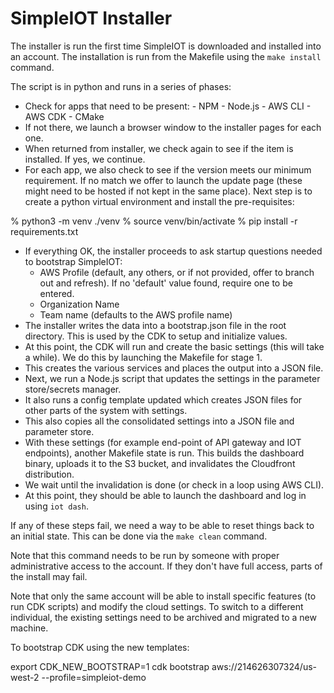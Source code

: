 # SimpleIOT Installer

The installer is run the first time SimpleIOT is downloaded and installed into an account.
The installation is run from the Makefile using the `make install` command.

The script is in python and runs in a series of phases:

- Check for apps that need to be present:
      - NPM
      - Node.js
      - AWS CLI
      - AWS CDK
      - CMake
- If not there, we launch a browser window to the installer pages for each one.
- When returned from installer, we check again to see if the item is installed. If yes, we continue.
- For each app, we also check to see if the version meets our minimum requirement. 
  If no match we offer to launch the update page (these might need to be hosted if not kept in the same place).
Next step is to create a python virtual environment and install the pre-requisites:
  
% python3 -m venv  ./venv
% source venv/bin/activate
% pip install -r requirements.txt

- If everything OK, the installer proceeds to ask startup questions needed to bootstrap SimpleIOT:
    - AWS Profile (default, any others, or if not provided, offer to branch out and refresh). 
      If no 'default' value found, require one to be entered.
    - Organization Name
    - Team name (defaults to the AWS profile name)
- The installer writes the data into a bootstrap.json file in the root directory. This is used
by the CDK to setup and initialize values.
- At this point, the CDK will run and create the basic settings (this will take a while). 
  We do this by launching the Makefile for stage 1.
- This creates the various services and places the output into a JSON file.
- Next, we run a Node.js script that updates the settings in the parameter store/secrets manager.
- It also runs a config template updated which creates JSON files for other parts of the system with settings.
- This also copies all the consolidated settings into a JSON file and parameter store.
- With these settings (for example end-point of API gateway and IOT endpoints), another Makefile state
is run. This builds the dashboard binary, uploads it to the S3 bucket, and invalidates the Cloudfront distribution.
- We wait until the invalidation is done (or check in a loop using AWS CLI).
- At this point, they should be able to launch the dashboard and log in using `iot dash`.

If any of these steps fail, we need a way to be able to reset things back to an initial state.
This can be done via the `make clean` command.

Note that this command needs to be run by someone with proper administrative access to the account. 
If they don't have full access, parts of the install may fail.

Note that only the same account will be able to install specific features (to run CDK scripts) and modify the cloud settings.
To switch to a different individual, the existing settings need to be archived and migrated to a new machine.

To bootstrap CDK using the new templates:

export CDK_NEW_BOOTSTRAP=1
cdk bootstrap aws://214626307324/us-west-2 --profile=simpleiot-demo

